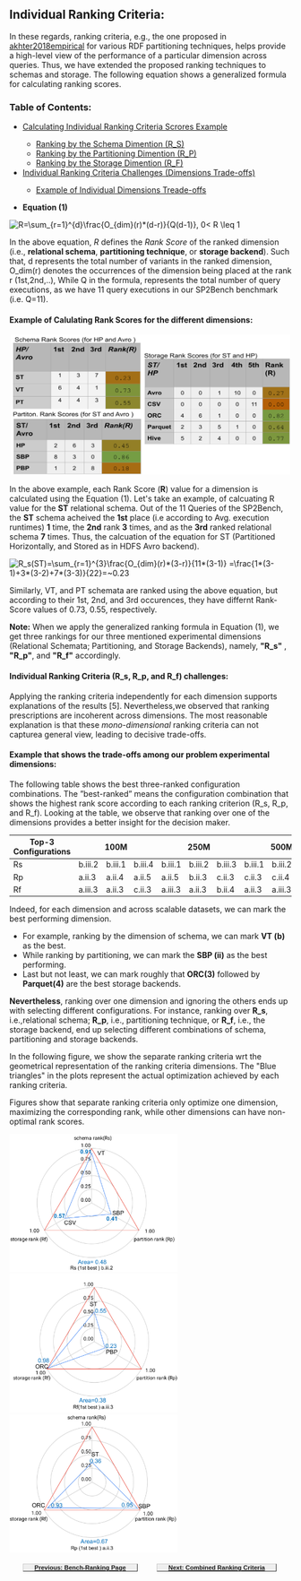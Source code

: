 ## Individual Ranking Criteria:

In these regards, ranking criteria, e.g., the one proposed in [akhter2018empirical](https://www.springerprofessional.de/en/an-empirical-evaluation-of-rdf-graph-partitioning-techniques/16257484) for various RDF partitioning techniques, helps provide a high-level view of the performance of a particular dimension across queries. Thus, we have extended the proposed ranking techniques to schemas and storage. The following equation shows a generalized formula for calculating ranking scores.

### Table of Contents:
<ul>
  <li><a href="#exampleRS">Calculating Individual Ranking Criteria Scrores Example</a></li>
    <ul>
        <li><a href="#exampleRS">Ranking by the Schema Dimention (R_S)</a></li>
        <li><a href="#exampleRS">Ranking by the Partitioning Dimention (R_P)</a></li>
        <li><a href="#exampleRS">Ranking by the Storage Dimention (R_F)</a></li>
    </ul>
  <li><a href="#challenges">Individual Ranking Criteria Challenges (Dimensions Trade-offs)</a></li>
      <ul>
        <li><a href="#exampletradeoff">Example of Individual Dimensions Treade-offs</a></li>
        </ul>
</ul>


- **Equation (1)**

<img src="https://latex.codecogs.com/gif.latex?R=\sum_{r=1}^{d}\frac{O_{dim}(r)*(d-r)}{Q(d-1)},&space;0<&space;R&space;\leq&space;1" title="R=\sum_{r=1}^{d}\frac{O_{dim}(r)*(d-r)}{Q(d-1)}, 0< R \leq 1" />


In the above equation, $R$ defines the *Rank Score* of the ranked dimension (i.e., **relational schema**, **partitioning technique**, or **storage backend**). Such that, d represents the total number of variants in the ranked dimension, O_dim(r) denotes the occurrences of the dimension being placed at the rank r (1st,2nd,..), While Q in the formula, represents the total number of query executions, as we have 11 query executions in our SP2Bench benchmark (i.e. Q=11).  

<h4 id="exampleRS"> Example of Calulating Rank Scores for the different dimensions:</h4>

<div style="text-align:center"> <img src="images/RankScoresCalculation.png" width="500" height="250" /> </div>

In the above example, each Rank Score (**R**) value for a dimension is calculated using the Equation (1). Let's take an example, of calcuating R value for the **ST** relational schema. Out of the 11 Queries of the SP2Bench, the **ST** schema acheived the **1st** place (i.e according to Avg. execution runtimes) **1** time, the **2nd** rank **3** times, and as the **3rd** ranked relational schema **7** times. Thus, the calcuation of the equation for ST (Partitioned Horizontally, and Stored as in HDFS Avro backend). 

<img src="https://latex.codecogs.com/gif.latex?R_s(ST)=\sum_{r=1}^{3}\frac{O_{dim}(r)*(3-r)}{11*(3-1)}&space;=\frac{1*(3-1)&plus;3*(3-2)&plus;7*(3-3)}{22}=~0.23" title="R_s(ST)=\sum_{r=1}^{3}\frac{O_{dim}(r)*(3-r)}{11*(3-1)} =\frac{1*(3-1)+3*(3-2)+7*(3-3)}{22}=~0.23" />

Similarly, VT, and PT schemata are ranked using the above equation, but according to their 1st, 2nd, and 3rd occurences, they have differnt Rank-Score values of 0.73, 0.55, respectively.

**Note:** When we apply the generalized ranking formula in Equation (1), we get three rankings for our three mentioned experimental dimensions (Relational Schemata; Partitioning, and Storage Backends), namely, **"R_s"** , **"R_p"**, and **"R_f"** accordingly. 


<h4 id="challenges"> Individual Ranking Criteria (R_s, R_p, and R_f) challenges: </h4>

Applying  the  ranking  criteria  independently for each dimension supports explanations of the results [5]. Nevertheless,we observed that ranking prescriptions  are incoherent across dimensions. The most reasonable explanation is that these *mono-dimensional* ranking criteria can not capturea general view, leading to decisive trade-offs.

<h4 id="exampletradeoff"> Example that shows the trade-offs among our problem experimental dimensions: </h4>

The following table shows  the  best three-ranked configuration combinations. The ”best-ranked” means the configuration combination that shows the highest rank  score according to each ranking criterion (R_s, R_p, and R_f). Looking at the table, we observe that ranking over one of the dimensions provides a better insight  for the decision maker.


<table class="tg">
<thead>
  <tr>
    <th class="tg-rvyq">Top-3 Configurations</th>
    <th class="tg-rvyq" colspan="3">100M</th>
    <th class="tg-rvyq" colspan="3">250M</th>
    <th class="tg-rvyq" colspan="3">500M</th>
  </tr>
</thead>
<tbody>
  <tr>
    <td class="tg-rvyq">Rs</td>
    <td class="tg-c3ow">b.iii.2</td>
    <td class="tg-c3ow">b.iii.1</td>
    <td class="tg-c3ow">b.iii.4</td>
    <td class="tg-c3ow">b.iii.1</td>
    <td class="tg-c3ow">b.iii.2</td>
    <td class="tg-c3ow">b.iii.3</td>
    <td class="tg-c3ow">b.iii.1</td>
    <td class="tg-c3ow">b.iii.2</td>
    <td class="tg-c3ow">b.iii.4</td>
  </tr>
  <tr>
    <td class="tg-rvyq">Rp</td>
    <td class="tg-c3ow">a.ii.3</td>
    <td class="tg-c3ow">a.ii.4</td>
    <td class="tg-c3ow">a.ii.5</td>
    <td class="tg-c3ow">a.ii.5</td>
    <td class="tg-c3ow">b.ii.3</td>
    <td class="tg-c3ow">c.ii.3</td>
    <td class="tg-c3ow">c.ii.3</td>
    <td class="tg-c3ow">c.ii.4</td>
    <td class="tg-c3ow">b.ii.5</td>
  </tr>
  <tr>
    <td class="tg-rvyq">Rf</td>
    <td class="tg-c3ow">a.iii.3</td>
    <td class="tg-c3ow">a.ii.3</td>
    <td class="tg-c3ow">c.ii.3</td>
    <td class="tg-c3ow">a.iii.3</td>
    <td class="tg-c3ow">a.ii.3</td>
    <td class="tg-c3ow">b.ii.4</td>
    <td class="tg-c3ow">a.ii.3</td>
    <td class="tg-c3ow">a.iii.3</td>
    <td class="tg-c3ow">b.i.4</td>
  </tr>
</tbody>
</table>


Indeed, for each dimension and across scalable datasets, we can mark the best performing dimension. 
- For example, ranking by the dimension of schema, we can mark **VT (b)** as the best. 
- While ranking by partitioning, we can mark the **SBP (ii)** as the best performing. 
- Last but not least, we can mark roughly that **ORC(3)** followed by **Parquet(4)** are the best storage backends.


**Nevertheless**, ranking over one dimension and ignoring the others ends up with selecting different configurations. For instance, ranking over **R_s**, i.e.,relational schema; **R_p**, i.e., partitioning technique, or **R_f**, i.e., the storage backend, end up selecting different combinations of schema, partitioning and storage backends.


In the following figure, we show the separate ranking criteria wrt the geometrical representation of the ranking criteria dimensions. The "Blue triangles" in the plots represent the actual optimization achieved by each ranking criteria. 

Figures show that separate ranking criteria only optimize one dimension, maximizing the corresponding rank, while other dimensions can have non-optimal rank scores. 

<p float="left">
  <img src="images/Rs1.png" width="300" />
  <img src="images/Rf1.png" width="300" /> 
  <img src="images/Rp1.png" width="300" />
</p>



<ul>
  <li style="display:inline;"><a href="#exampleRS" style=" margin-right: 30px ;padding: 0px 20px; word-wrap: normal; display: inline-block;   font: bold 11px Arial;  background-color: #EEEEEE;  border-top: 1px solid #CCCCCC;  border-right: 1px solid #333333;  border-bottom: 1px solid #333333;  border-left: 1px solid #CCCCCC;"> Previous: Bench-Ranking Page</a></li>
  <li style="display:inline;"><a href="#challenges"  style="padding: 0px 20px; word-wrap: normal; display: inline-block;   font: bold 11px Arial;  background-color: #EEEEEE;  border-top: 1px solid #CCCCCC;  border-right: 1px solid #333333;  border-bottom: 1px solid #333333;  border-left: 1px solid #CCCCCC;">Next: Combined Ranking Criteria</a></li>
</ul>
  



